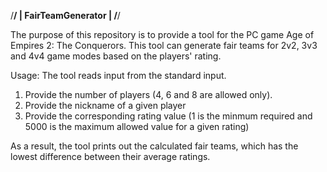 /******************************/
|      FairTeamGenerator       |
/******************************/

The purpose of this repository is to provide a tool for the PC game Age of Empires 2: The Conquerors.
This tool can generate fair teams for 2v2, 3v3 and 4v4 game modes based on the players' rating.

Usage:
  The tool reads input from the standard input.

  1) Provide the number of players (4, 6 and 8 are allowed only).
  2) Provide the nickname of a given player
  3) Provide the corresponding rating value (1 is the minmum required and 5000 is the maximum allowed value for a given rating)
  
  As a result, the tool prints out the calculated fair teams, which has the lowest difference between their average ratings.
